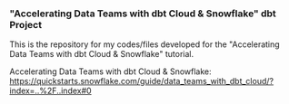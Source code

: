 ### "Accelerating Data Teams with dbt Cloud & Snowflake" dbt Project

This is the repository for my codes/files developed for the "Accelerating Data Teams with dbt Cloud & Snowflake" tutorial.


Accelerating Data Teams with dbt Cloud & Snowflake:
https://quickstarts.snowflake.com/guide/data_teams_with_dbt_cloud/?index=..%2F..index#0
